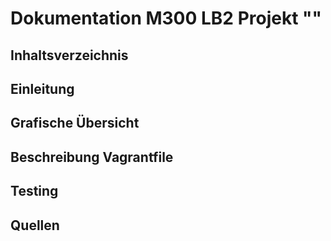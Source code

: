 # Dokumentation M300 LB2 Projekt ""

## Inhaltsverzeichnis

## Einleitung

## Grafische Übersicht

## Beschreibung Vagrantfile

## Testing

## Quellen